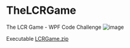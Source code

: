 # TheLCRGame
The LCR Game - WPF Code Challenge
![image](https://user-images.githubusercontent.com/17842209/137667576-ac386b52-b847-48c1-85f2-764fac2cda66.png)

Executable
[LCRGame.zip](https://github.com/projectk-io/TheLCRGame/files/7361763/LCRGame.zip)
